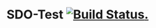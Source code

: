 # SDO-Test [![Build Status](https://app.circleci.com/pipelines/github/DharalPatel/SDO-Test?branch=master).](https://app.circleci.com/pipelines/github/DharalPatel/SDO-Test)
